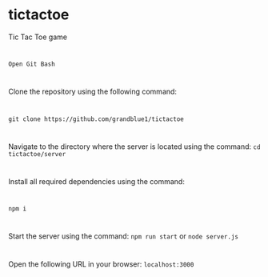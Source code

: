 # tictactoe
Tic Tac Toe game
#
```Open Git Bash```
#
Clone the repository using the following command:
#
```git clone https://github.com/grandblue1/tictactoe```
#
Navigate to the directory where the server is located using the command:  ```cd tictactoe/server```
#
Install all required dependencies using the command:
#
 ```npm i```
#
Start the server using the command: ```npm run start``` or ```node server.js```
#
Open the following URL in your browser: ```localhost:3000```
#
